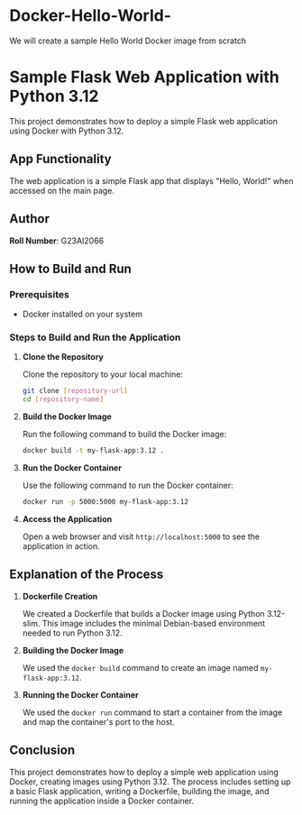 # Docker-Hello-World-
We will create a sample Hello World Docker image from scratch

# Sample Flask Web Application with Python 3.12

This project demonstrates how to deploy a simple Flask web application using Docker with Python 3.12.

## App Functionality

The web application is a simple Flask app that displays "Hello, World!" when accessed on the main page.

## Author

**Roll Number**: G23AI2066

## How to Build and Run

### Prerequisites

- Docker installed on your system

### Steps to Build and Run the Application

1. **Clone the Repository**

   Clone the repository to your local machine:

   ```bash
   git clone [repository-url]
   cd [repository-name]
   ```

2. **Build the Docker Image**

   Run the following command to build the Docker image:

   ```bash
   docker build -t my-flask-app:3.12 .
   ```

3. **Run the Docker Container**

   Use the following command to run the Docker container:

   ```bash
   docker run -p 5000:5000 my-flask-app:3.12
   ```

4. **Access the Application**

   Open a web browser and visit `http://localhost:5000` to see the application in action.

## Explanation of the Process

1. **Dockerfile Creation**

   We created a Dockerfile that builds a Docker image using Python 3.12-slim. This image includes the minimal Debian-based environment needed to run Python 3.12.

2. **Building the Docker Image**

   We used the `docker build` command to create an image named `my-flask-app:3.12`.

3. **Running the Docker Container**

   We used the `docker run` command to start a container from the image and map the container's port to the host.

## Conclusion

This project demonstrates how to deploy a simple web application using Docker, creating images using Python 3.12. The process includes setting up a basic Flask application, writing a Dockerfile, building the image, and running the application inside a Docker container.
